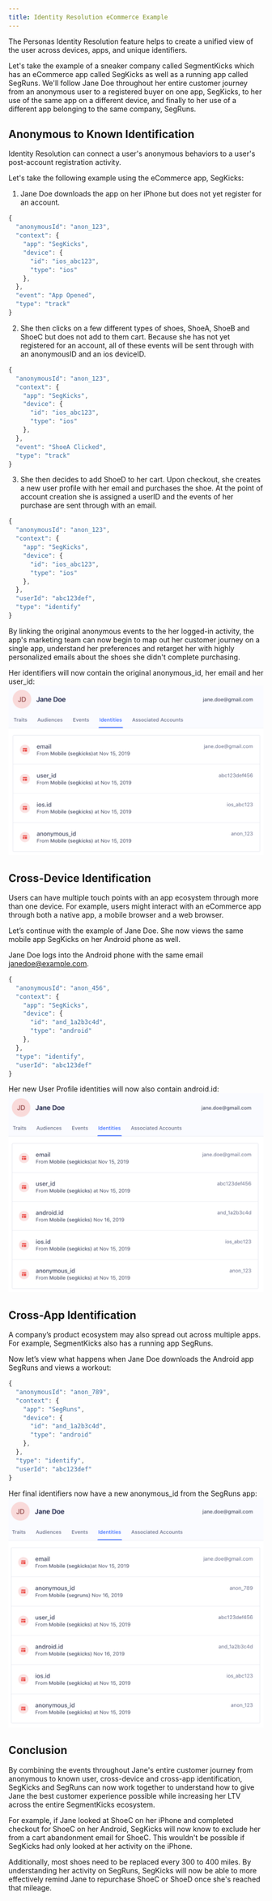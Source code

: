 ```yaml
---
title: Identity Resolution eCommerce Example
---
```





The Personas Identity Resolution feature helps to create a unified view of the user across devices, apps, and unique identifiers.

Let's take the example of a sneaker company called SegmentKicks which has an eCommerce app called SegKicks as well as a running app called SegRuns. We'll follow Jane Doe throughout her entire customer journey from an anonymous user to a registered buyer on one app, SegKicks, to her use of the same app on a different device, and finally to her use of a different app belonging to the same company, SegRuns.

## Anonymous to Known Identification
Identity Resolution can connect a user's anonymous behaviors to a user's post-account registration activity.

Let's take the following example using the eCommerce app, SegKicks:
1. Jane Doe downloads the app on her iPhone but does not yet register for an account.
``` js
{
  "anonymousId": "anon_123",
  "context": {
    "app": "SegKicks",
    "device": {
      "id": "ios_abc123",
      "type": "ios"
    },
  },
  "event": "App Opened",
  "type": "track"
}
```

2. She then clicks on a few different types of shoes, ShoeA, ShoeB and ShoeC but does not add to them cart. Because she has not yet registered for an account, all of these events will be sent through with an anonymousID and an ios deviceID.
``` js
{
  "anonymousId": "anon_123",
  "context": {
    "app": "SegKicks",
    "device": {
      "id": "ios_abc123",
      "type": "ios"
    },
  },
  "event": "ShoeA Clicked",
  "type": "track"
}
```

3. She then decides to add ShoeD to her cart. Upon checkout, she creates a new user profile with her email and purchases the shoe. At the point of account creation she is assigned a userID and the events of her purchase are sent through with an email.

``` js
{
  "anonymousId": "anon_123",
  "context": {
    "app": "SegKicks",
    "device": {
      "id": "ios_abc123",
      "type": "ios"
    },
  },
  "userId": "abc123def",
  "type": "identify"
}
```
By linking the original anonymous events to the her logged-in activity, the app's marketing team can now begin to map out her customer journey on a single app, understand her preferences and retarget her with highly personalized emails about the shoes she didn't complete purchasing.

Her identifiers will now contain the original anonymous_id, her email and her user_id:
![](images/jane_doe_new_identities.png)

## Cross-Device Identification
Users can have multiple touch points with an app ecosystem through more than one device. For example, users might interact with an eCommerce app through both a native app, a mobile browser and a web browser.

Let’s continue with the example of Jane Doe. She now views the same mobile app SegKicks on her Android phone as well.

Jane Doe logs into the Android phone with the same email janedoe@example.com.

```js
{
  "anonymousId": "anon_456",
  "context": {
    "app": "SegKicks",
    "device": {
      "id": "and_1a2b3c4d",
      "type": "android"
    },
  },
  "type": "identify",
  "userId": "abc123def"
}
```

Her new User Profile identities will now also contain android.id:
![](images/jane_doe_new_android_identities.png)

## Cross-App Identification
A company’s product ecosystem may also spread out across multiple apps. For example, SegmentKicks also has a running app SegRuns.

Now let’s view what happens when Jane Doe downloads the Android app SegRuns and views a workout:

```js
{
  "anonymousId": "anon_789",
  "context": {
    "app": "SegRuns",
    "device": {
      "id": "and_1a2b3c4d",
      "type": "android"
    },
  },
  "type": "identify",
  "userId": "abc123def"
}
```

Her final identifiers now have a new anonymous_id from the SegRuns app:
![](images/jane_doe_final_new_identities.png)

## Conclusion
By combining the events throughout Jane's entire customer journey from anonymous to known user, cross-device and cross-app identification, SegKicks and SegRuns can now work together to understand how to give Jane the best customer experience possible while increasing her LTV across the entire SegmentKicks ecosystem.

For example, if Jane looked at ShoeC on her iPhone and completed checkout for ShoeC on her Android, SegKicks will now know to exclude her from a cart abandonment email for ShoeC. This wouldn't be possible if SegKicks had only looked at her activity on the iPhone.

Additionally, most shoes need to be replaced every 300 to 400 miles. By understanding her activity on SegRuns, SegKicks will now be able to more effectively remind Jane to repurchase ShoeC or ShoeD once she's reached that mileage.
